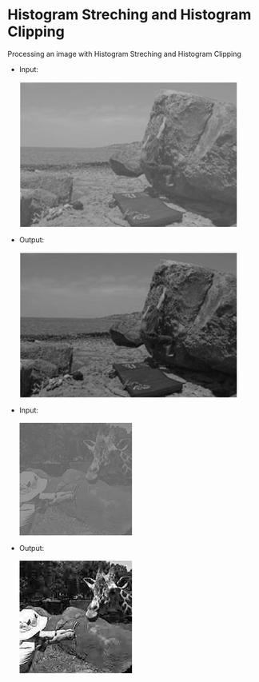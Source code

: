 # Histogram Streching and Histogram Clipping

Processing an image with Histogram Streching and Histogram Clipping

  - Input:<br><br>
![Image 1](/histogram_stretching_clipping/img/1.png)

  - Output:<br><br>
![Image 1 output](/histogram_stretching_clipping/img/1-out.png)

  - Input:<br><br>
![Image 2](/histogram_stretching_clipping/img/2.jpg)

  - Output:<br><br>
![Image 2 output](/histogram_stretching_clipping/img/2-out.jpg)
